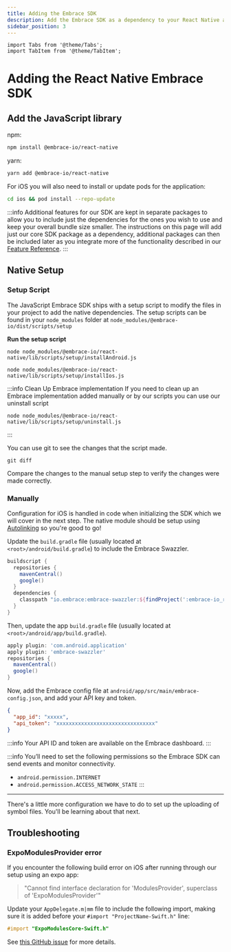 ```yaml
---
title: Adding the Embrace SDK
description: Add the Embrace SDK as a dependency to your React Native application
sidebar_position: 3
---
```


```mdx-code-block
import Tabs from '@theme/Tabs';
import TabItem from '@theme/TabItem';
```

# Adding the React Native Embrace SDK

## Add the JavaScript library

npm:

```sh
npm install @embrace-io/react-native
```

yarn:

```sh
yarn add @embrace-io/react-native
```

For iOS you will also need to install or update pods for the application:

```sh
cd ios && pod install --repo-update
```

:::info
Additional features for our SDK are kept in separate packages to allow you to include just the dependencies for the ones
you wish to use and keep your overall bundle size smaller. The instructions on this page will add just our core SDK
package as a dependency, additional packages can then be included later as you integrate more of the functionality
described in our [Feature Reference](/react-native/features/).
:::

## Native Setup

### Setup Script

The JavaScript Embrace SDK ships with a setup script to modify the files in your
project to add the native dependencies. The setup scripts can be found in your
`node_modules` folder at `node_modules/@embrace-io/dist/scripts/setup`

**Run the setup script**
```shell-session
node node_modules/@embrace-io/react-native/lib/scripts/setup/installAndroid.js
```

```shell-session
node node_modules/@embrace-io/react-native/lib/scripts/setup/installIos.js
```

:::info Clean Up Embrace implementation
If you need to clean up an Embrace implementation added manually or by our scripts you can use our uninstall script
```shell-session
node node_modules/@embrace-io/react-native/lib/scripts/setup/uninstall.js
```
:::

You can use git to see the changes that the script made.

```shell-session
git diff
```

Compare the changes to the manual setup step to verify the changes were made
correctly.

### Manually

<Tabs groupId="platform" queryString="platform">
<TabItem value="ios" label="iOS">

Configuration for iOS is handled in code when initializing the SDK which we will cover in the next step. The native module
should be setup using [Autolinking](https://github.com/react-native-community/cli/blob/dec33cb945be548a0d30c2ea073493e253239850/docs/autolinking.md#platform-ios)
so you're good to go!
</TabItem>

<TabItem value="android" label="Android">

Update the `build.gradle` file (usually located at `<root>/android/build.gradle`) to include the Embrace Swazzler.

```groovy
buildscript {
  repositories {
    mavenCentral()
    google()
  }
  dependencies {
    classpath "io.embrace:embrace-swazzler:${findProject(':embrace-io_react-native').properties['emb_android_sdk']}"
  }
}
```

Then, update the app `build.gradle` file (usually located at `<root>/android/app/build.gradle`).

```groovy
apply plugin: 'com.android.application'
apply plugin: 'embrace-swazzler'
repositories {
  mavenCentral()
  google()
}
```

Now, add the Embrace config file at `android/app/src/main/embrace-config.json`, and add your API key and token.

```json
{
  "app_id": "xxxxx",
  "api_token": "xxxxxxxxxxxxxxxxxxxxxxxxxxxxxxxx"
}
```

:::info
Your API ID and token are available on the Embrace dashboard.
:::

:::info
You’ll need to set the following permissions so the Embrace SDK can send events and monitor connectivity.

* `android.permission.INTERNET`
* `android.permission.ACCESS_NETWORK_STATE`
:::

</TabItem>
</Tabs>

---

There's a little more configuration we have to do to set up the uploading of symbol files.
You'll be learning about that next.


## Troubleshooting

### ExpoModulesProvider error

If you encounter the following build error on iOS after running through our setup using an expo app:

> "Cannot find interface declaration for 'ModulesProvider', superclass of 'ExpoModulesProvider'"

Update your `AppDelegate.m|mm` file to include the following import, making sure it is added before your
`#import "ProjectName-Swift.h"` line:

```objective-c
#import "ExpoModulesCore-Swift.h"
```

See [this GitHub issue](https://github.com/expo/expo/issues/17705) for more details.